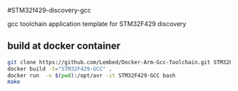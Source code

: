 #STM32f429-discovery-gcc


gcc toolchain application template for STM32F429 discovery


## build at docker container

```bash
git clone https://github.com/Lembed/Docker-Arm-Gcc-Toolchain.git STM32F429-GCC
docker build -t="STM32F429-GCC" .
docker run  -v $(pwd):/opt/avr -it STM32F429-GCC bash
make
```

